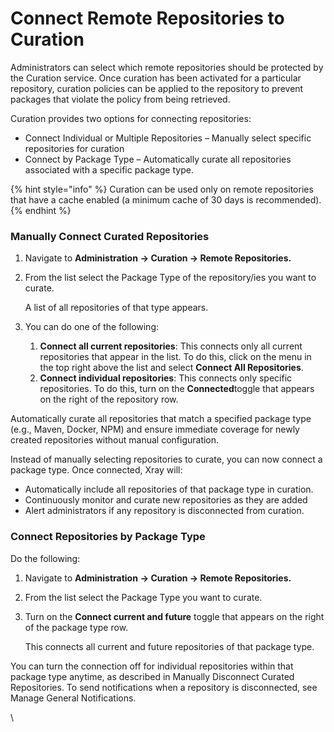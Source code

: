 # Connect Remote Repositories to Curation

Administrators can select which remote repositories should be protected by the Curation service. Once curation has been activated for a particular repository, curation policies can be applied to the repository to prevent packages that violate the policy from being retrieved.&#x20;

Curation provides two options for connecting repositories:

* Connect Individual or Multiple Repositories – Manually select specific repositories for curation
* Connect by Package Type – Automatically curate all repositories associated with a specific package type.

{% hint style="info" %}
Curation can be used only on remote repositories that have a cache enabled (a minimum cache of 30 days is recommended).
{% endhint %}

### Manually Connect Curated Repositories

1. Navigate to **Administration** **→ Curation → Remote Repositories.**
2.  From the list select the Package Type of the repository/ies you want to curate.

    A list of all repositories of that type appears.
3. You can do one of the following:
   1. **Connect all current repositories**: This connects only all current repositories that appear in the list. To do this, click on the menu in the top right above the list and select **Connect All Repositories**.
   2. **Connect individual repositories**: This connects only specific repositories. To do this, turn on the **Connected**toggle that appears on the right of the repository row.

Automatically curate all repositories that match a specified package type (e.g., Maven, Docker, NPM) and ensure immediate coverage for newly created repositories without manual configuration.

Instead of manually selecting repositories to curate, you can now connect a package type. Once connected, Xray will:

* Automatically include all repositories of that package type in curation.
* Continuously monitor and curate new repositories as they are added
* Alert administrators if any repository is disconnected from curation.

### **Connect Repositories by Package Type**

Do the following:

1. Navigate to **Administration** **→ Curation → Remote Repositories.**
2. From the list select the Package Type you want to curate.
3.  Turn on the **Connect current and future** toggle that appears on the right of the package type row.

    This connects all current and future repositories of that package type.

You can turn the connection off for individual repositories within that package type anytime, as described in Manually Disconnect Curated Repositories. To send notifications when a repository is disconnected, see Manage General Notifications.

\
